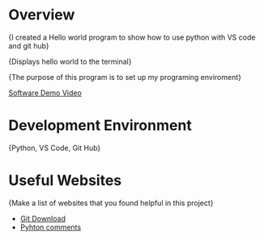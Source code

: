 # Overview

{I created a Hello world program to show how to use python with VS code and git hub}

{Displays hello world to the terminal}

{The purpose of this program is to set up my programing enviroment}



[Software Demo Video](https://youtu.be/GTdxRjs0Bdw)

# Development Environment

{Python, VS Code, Git Hub}



# Useful Websites

{Make a list of websites that you found helpful in this project}
* [Git Download](https://git-scm.com/downloads)
* [Pyhton comments](https://www.w3schools.com/python/python_comments.asp)